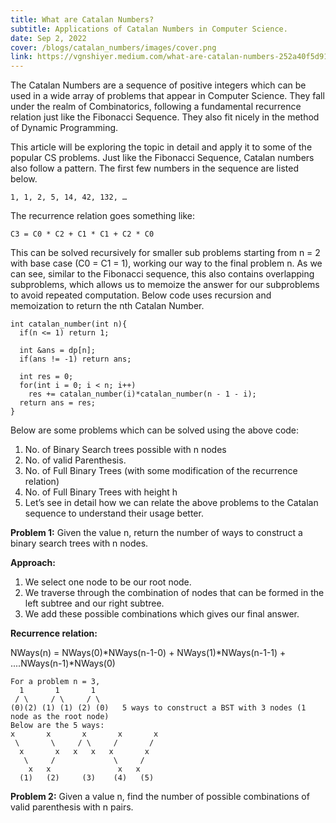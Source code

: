 ```yaml
---
title: What are Catalan Numbers?
subtitle: Applications of Catalan Numbers in Computer Science.
date: Sep 2, 2022
cover: /blogs/catalan_numbers/images/cover.png
link: https://vgnshiyer.medium.com/what-are-catalan-numbers-252a40f5d915
---
```


The Catalan Numbers are a sequence of positive integers which can be used in a wide array of problems that appear in Computer Science. They fall under the realm of Combinatorics, following a fundamental recurrence relation just like the Fibonacci Sequence. They also fit nicely in the method of Dynamic Programming.

This article will be exploring the topic in detail and apply it to some of the popular CS problems. Just like the Fibonacci Sequence, Catalan numbers also follow a pattern. The first few numbers in the sequence are listed below.

`1, 1, 2, 5, 14, 42, 132, …`

The recurrence relation goes something like:

`C3 = C0 * C2 + C1 * C1 + C2 * C0`

This can be solved recursively for smaller sub problems starting from n = 2 with base case (C0 = C1 = 1), working our way to the final problem n. As we can see, similar to the Fibonacci sequence, this also contains overlapping subproblems, which allows us to memoize the answer for our subproblems to avoid repeated computation. Below code uses recursion and memoization to return the nth Catalan Number.

```
int catalan_number(int n){
  if(n <= 1) return 1;
  
  int &ans = dp[n];
  if(ans != -1) return ans;
  
  int res = 0;
  for(int i = 0; i < n; i++)
    res += catalan_number(i)*catalan_number(n - 1 - i);
  return ans = res;
}
```

Below are some problems which can be solved using the above code:

1. No. of Binary Search trees possible with n nodes
2. No. of valid Parenthesis.
3. No. of Full Binary Trees (with some modification of the recurrence relation)
4. No. of Full Binary Trees with height h
5. Let’s see in detail how we can relate the above problems to the Catalan sequence to understand their usage better.

**Problem 1:** Given the value n, return the number of ways to construct a binary search trees with n nodes.

**Approach:**
1. We select one node to be our root node.
2. We traverse through the combination of nodes that can be formed in the left subtree and our right subtree.
3. We add these possible combinations which gives our final answer.

**Recurrence relation:**

NWays(n) = NWays(0)*NWays(n-1-0) + NWays(1)*NWays(n-1-1) + ....NWays(n-1)*NWays(0)

```
For a problem n = 3,
  1       1       1
 / \     / \     / \
(0)(2) (1) (1) (2) (0)   5 ways to construct a BST with 3 nodes (1 node as the root node)
Below are the 5 ways:
x       x       x       x       x
 \       \     / \     /       /
  x       x   x   x   x       x
   \     /             \     /
    x   x               x   x
  (1)   (2)     (3)    (4)   (5)
```

**Problem 2:** Given a value n, find the number of possible combinations of valid parenthesis with n pairs.